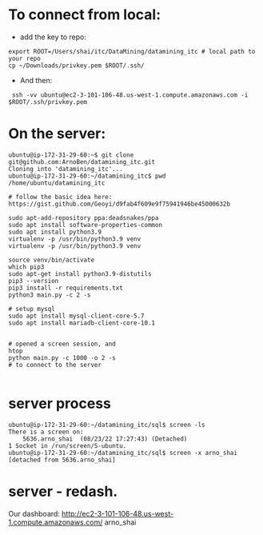# To connect from local:

- add the key to repo:

```
export ROOT=/Users/shai/itc/DataMining/datamining_itc # local path to your repo
cp ~/Downloads/privkey.pem $ROOT/.ssh/
```


- And then:

```
 ssh -vv ubuntu@ec2-3-101-106-48.us-west-1.compute.amazonaws.com -i $ROOT/.ssh/privkey.pem
```

# On the server:

```
ubuntu@ip-172-31-29-60:~$ git clone git@github.com:ArnoBen/datamining_itc.git
Cloning into 'datamining_itc'...
ubuntu@ip-172-31-29-60:~/datamining_itc$ pwd
/home/ubuntu/datamining_itc

# follow the basic idea here: https://gist.github.com/Geoyi/d9fab4f609e9f75941946be45000632b

sudo apt-add-repository ppa:deadsnakes/ppa
sudo apt install software-properties-common
sudo apt install python3.9
virtualenv -p /usr/bin/python3.9 venv
virtualenv -p /usr/bin/python3.9 venv

source venv/bin/activate
which pip3
sudo apt-get install python3.9-distutils
pip3 --version
pip3 install -r requirements.txt
python3 main.py -c 2 -s

# setup mysql
sudo apt install mysql-client-core-5.7
sudo apt install mariadb-client-core-10.1


# opened a screen session, and
htop 
python main.py -c 1000 -o 2 -s
# to connect to the server


```

# server process

```
ubuntu@ip-172-31-29-60:~/datamining_itc/sql$ screen -ls
There is a screen on:
	5636.arno_shai	(08/23/22 17:27:43)	(Detached)
1 Socket in /run/screen/S-ubuntu.
ubuntu@ip-172-31-29-60:~/datamining_itc/sql$ screen -x arno_shai
[detached from 5636.arno_shai]
```

# server - redash.

Our dashboard: http://ec2-3-101-106-48.us-west-1.compute.amazonaws.com/
arno_shai